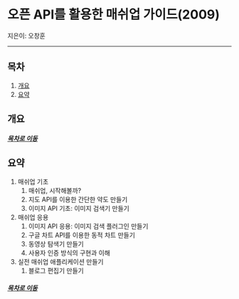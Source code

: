 오픈 API를 활용한 매쉬업 가이드(2009)
=====
지은이: 오창훈
- - -
## 목차
1. [개요](#개요)
2. [요약](#요약)

## 개요


##### [목차로 이동](#목차)

## 요약
1. 매쉬업 기초
	1. 매쉬업, 시작해볼까?
	2. 지도 API를 이용한 간단한 약도 만들기
	3. 이미지 API 기초: 이미지 검색기 만들기
2. 매쉬업 응용
	1. 이미지 API 응용: 이미지 검색 플러그인 만들기
	2. 구글 차트 API를 이용한 동적 차트 만들기
	3. 동영상 탐색기 만들기
	4. 사용자 인증 방식의 구현과 이해
3. 실전 매쉬업 애플리케이션 만들기
	1. 블로그 편집기 만들기

##### [목차로 이동](#목차)
